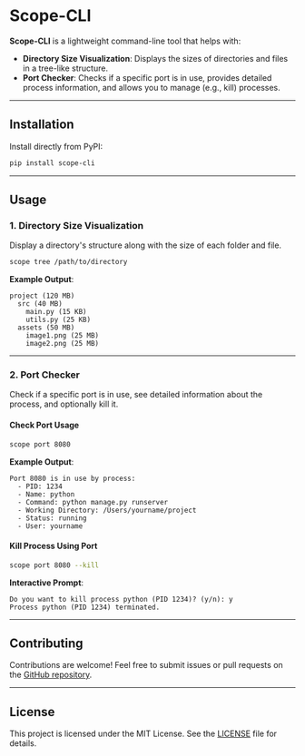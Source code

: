
# Scope-CLI

**Scope-CLI** is a lightweight command-line tool that helps with:
- **Directory Size Visualization**: Displays the sizes of directories and files in a tree-like structure.
- **Port Checker**: Checks if a specific port is in use, provides detailed process information, and allows you to manage (e.g., kill) processes.

---

## Installation

Install directly from PyPI:

```bash
pip install scope-cli
```

---

## Usage

### 1. Directory Size Visualization
Display a directory's structure along with the size of each folder and file.

```bash
scope tree /path/to/directory
```

**Example Output**:
```text
project (120 MB)
  src (40 MB)
    main.py (15 KB)
    utils.py (25 KB)
  assets (50 MB)
    image1.png (25 MB)
    image2.png (25 MB)
```

---

### 2. Port Checker
Check if a specific port is in use, see detailed information about the process, and optionally kill it.

#### Check Port Usage
```bash
scope port 8080
```

**Example Output**:
```text
Port 8080 is in use by process:
  - PID: 1234
  - Name: python
  - Command: python manage.py runserver
  - Working Directory: /Users/yourname/project
  - Status: running
  - User: yourname
```

#### Kill Process Using Port
```bash
scope port 8080 --kill
```

**Interactive Prompt**:
```text
Do you want to kill process python (PID 1234)? (y/n): y
Process python (PID 1234) terminated.
```

---

## Contributing

Contributions are welcome! Feel free to submit issues or pull requests on the [GitHub repository](https://github.com/deepampatel/scope-cli).

---

## License

This project is licensed under the MIT License. See the [LICENSE](https://github.com/deepampatel/scope-cli/blob/main/LICENSE) file for details.
